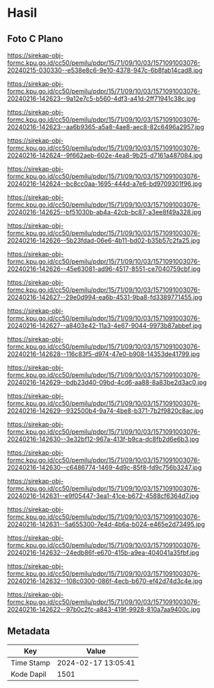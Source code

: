 # Hasil

## Foto C Plano

https://sirekap-obj-formc.kpu.go.id/cc50/pemilu/pdpr/15/71/09/10/03/1571091003076-20240215-030330--e538e8c6-9e10-4378-947c-6b8fab14cad8.jpg

https://sirekap-obj-formc.kpu.go.id/cc50/pemilu/pdpr/15/71/09/10/03/1571091003076-20240216-142623--9a12e7c5-b560-4df3-a41d-2ff71941c38c.jpg

https://sirekap-obj-formc.kpu.go.id/cc50/pemilu/pdpr/15/71/09/10/03/1571091003076-20240216-142623--aa6b9365-a5a8-4ae8-aec8-82c6496a2957.jpg

https://sirekap-obj-formc.kpu.go.id/cc50/pemilu/pdpr/15/71/09/10/03/1571091003076-20240216-142624--9f662aeb-602e-4ea8-9b25-d7161a487084.jpg

https://sirekap-obj-formc.kpu.go.id/cc50/pemilu/pdpr/15/71/09/10/03/1571091003076-20240216-142624--bc8cc0aa-1695-444d-a7e6-bd9709301f96.jpg

https://sirekap-obj-formc.kpu.go.id/cc50/pemilu/pdpr/15/71/09/10/03/1571091003076-20240216-142625--bf51030b-ab4a-42cb-bc87-a3ee8f49a328.jpg

https://sirekap-obj-formc.kpu.go.id/cc50/pemilu/pdpr/15/71/09/10/03/1571091003076-20240216-142626--5b23fdad-06e6-4b11-bd02-b35b57c2fa25.jpg

https://sirekap-obj-formc.kpu.go.id/cc50/pemilu/pdpr/15/71/09/10/03/1571091003076-20240216-142626--45e63081-ad96-4517-8551-ce7040759cbf.jpg

https://sirekap-obj-formc.kpu.go.id/cc50/pemilu/pdpr/15/71/09/10/03/1571091003076-20240216-142627--29e0d994-ea6b-4531-9ba8-fd3389771455.jpg

https://sirekap-obj-formc.kpu.go.id/cc50/pemilu/pdpr/15/71/09/10/03/1571091003076-20240216-142627--a8403e42-11a3-4e67-9044-9973b87abbef.jpg

https://sirekap-obj-formc.kpu.go.id/cc50/pemilu/pdpr/15/71/09/10/03/1571091003076-20240216-142628--116c83f5-d974-47e0-b908-14353de41799.jpg

https://sirekap-obj-formc.kpu.go.id/cc50/pemilu/pdpr/15/71/09/10/03/1571091003076-20240216-142629--bdb23d40-09bd-4cd6-aa88-8a83be2d3ac0.jpg

https://sirekap-obj-formc.kpu.go.id/cc50/pemilu/pdpr/15/71/09/10/03/1571091003076-20240216-142629--932500b4-9a74-4be8-b371-7b2f9820c8ac.jpg

https://sirekap-obj-formc.kpu.go.id/cc50/pemilu/pdpr/15/71/09/10/03/1571091003076-20240216-142630--3e32bf12-967a-413f-b9ca-dc8fb2d6e6b3.jpg

https://sirekap-obj-formc.kpu.go.id/cc50/pemilu/pdpr/15/71/09/10/03/1571091003076-20240216-142630--c6486774-1469-4d9c-85f8-fd9c756b3247.jpg

https://sirekap-obj-formc.kpu.go.id/cc50/pemilu/pdpr/15/71/09/10/03/1571091003076-20240216-142631--e9f05447-3ea1-41ce-b672-4588cf6364d7.jpg

https://sirekap-obj-formc.kpu.go.id/cc50/pemilu/pdpr/15/71/09/10/03/1571091003076-20240216-142631--5a655300-7e4d-4b6a-b024-e465e2d73495.jpg

https://sirekap-obj-formc.kpu.go.id/cc50/pemilu/pdpr/15/71/09/10/03/1571091003076-20240216-142632--24edb86f-e670-415b-a9ea-404041a35fbf.jpg

https://sirekap-obj-formc.kpu.go.id/cc50/pemilu/pdpr/15/71/09/10/03/1571091003076-20240216-142632--108c0300-086f-4ecb-b670-ef42d74d3c4e.jpg

https://sirekap-obj-formc.kpu.go.id/cc50/pemilu/pdpr/15/71/09/10/03/1571091003076-20240216-142622--97b0c2fc-a843-419f-9928-810a7aa9400c.jpg


## Metadata

| Key        | Value               |
| ---------- | ------------------- |
| Time Stamp | 2024-02-17 13:05:41 |
| Kode Dapil | 1501                |



